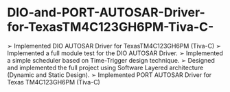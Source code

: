 # DIO-and-PORT-AUTOSAR-Driver-for-TexasTM4C123GH6PM-Tiva-C-
➢ Implemented DIO AUTOSAR Driver for TexasTM4C123GH6PM (Tiva-C)   ➢ Implemented a full module test for the DIO AUTOSAR Driver.  ➢ Implemented a simple scheduler based on Time-Trigger design  technique.  ➢ Designed and implemented the full project using Software Layered  architecture (Dynamic and Static Design).  ➢ Implemented PORT AUTOSAR Driver for Texas  TM4C123GH6PM (Tiva-C)
